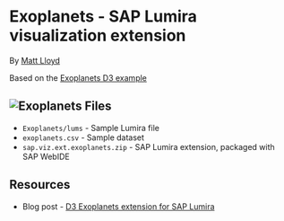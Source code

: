 Exoplanets - SAP Lumira visualization extension
=================================================

By [Matt Lloyd](http://scn.sap.com/people/matt.lloyd)

Based on the [Exoplanets D3 example](http://bl.ocks.org/mbostock/3007180)

![Exoplanets](https://github.com/SAP/lumira-extension-viz/blob/master/Exoplanets/Exoplanets.PNG)
Files
-----------
* `Exoplanets/lums` - Sample Lumira file
* `exoplanets.csv` - Sample dataset
* `sap.viz.ext.exoplanets.zip` - SAP Lumira extension, packaged with SAP WebIDE



Resources
-----------
* Blog post - [D3 Exoplanets extension for SAP Lumira](http://scn.sap.com/community/lumira/blog/2014/03/12/d3-exoplanets-extension-for-sap-lumira)
